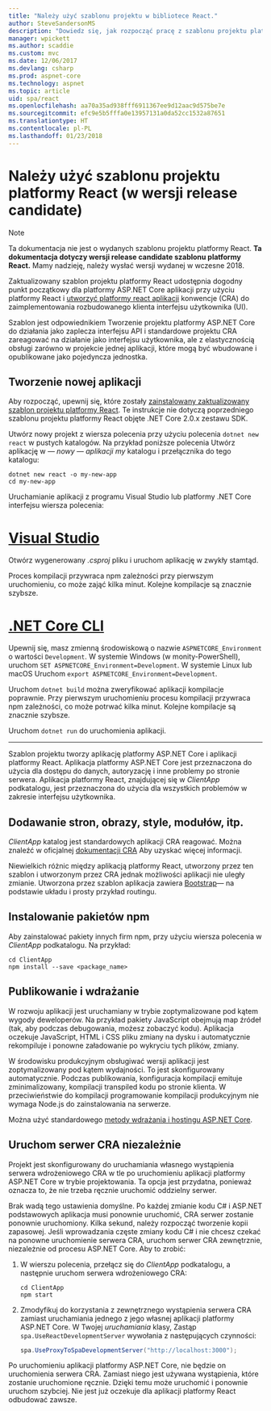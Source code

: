 ```yaml
---
title: "Należy użyć szablonu projektu w bibliotece React."
author: SteveSandersonMS
description: "Dowiedz się, jak rozpocząć pracę z szablonu projektu platformy ASP.NET Core jednostronicowej aplikacji JEDNOSTRONICOWEJ release candidate dla platformy React i utworzyć platformy react aplikacji."
manager: wpickett
ms.author: scaddie
ms.custom: mvc
ms.date: 12/06/2017
ms.devlang: csharp
ms.prod: aspnet-core
ms.technology: aspnet
ms.topic: article
uid: spa/react
ms.openlocfilehash: aa70a35ad938fff6911367ee9d12aac9d575be7e
ms.sourcegitcommit: efc9e5b5fffa0e13957131a0da52cc1532a87651
ms.translationtype: HT
ms.contentlocale: pl-PL
ms.lasthandoff: 01/23/2018
---
```

# <a name="use-the-react-project-template-release-candidate"></a>Należy użyć szablonu projektu platformy React (w wersji release candidate)

> [!NOTE]
> Ta dokumentacja nie jest o wydanych szablonu projektu platformy React. **Ta dokumentacja dotyczy wersji release candidate szablonu platformy React.** Mamy nadzieję, należy wysłać wersji wydanej w wczesne 2018.

Zaktualizowany szablon projektu platformy React udostępnia dogodny punkt początkowy dla platformy ASP.NET Core aplikacji przy użyciu platformy React i [utworzyć platformy react aplikacji](https://github.com/facebookincubator/create-react-app) konwencje (CRA) do zaimplementowania rozbudowanego klienta interfejsu użytkownika (UI).

Szablon jest odpowiednikiem Tworzenie projektu platformy ASP.NET Core do działania jako zaplecza interfejsu API i standardowe projektu CRA zareagować na działanie jako interfejsu użytkownika, ale z elastycznością obsługi zarówno w projekcie jednej aplikacji, które mogą być wbudowane i opublikowane jako pojedyncza jednostka.

## <a name="create-a-new-app"></a>Tworzenie nowej aplikacji

Aby rozpocząć, upewnij się, które zostały [zainstalowany zaktualizowany szablon projektu platformy React](xref:spa/index#installation). Te instrukcje nie dotyczą poprzedniego szablonu projektu platformy React objęte .NET Core 2.0.x zestawu SDK.

Utwórz nowy projekt z wiersza polecenia przy użyciu polecenia `dotnet new react` w pustych katalogów. Na przykład poniższe polecenia Utwórz aplikację w *— nowy — aplikacji my* katalogu i przełącznika do tego katalogu:

```console
dotnet new react -o my-new-app
cd my-new-app
```

Uruchamianie aplikacji z programu Visual Studio lub platformy .NET Core interfejsu wiersza polecenia:

# <a name="visual-studiotabvisual-studio"></a>[Visual Studio](#tab/visual-studio)

Otwórz wygenerowany *.csproj* pliku i uruchom aplikację w zwykły stamtąd.

Proces kompilacji przywraca npm zależności przy pierwszym uruchomieniu, co może zająć kilka minut. Kolejne kompilacje są znacznie szybsze.

# <a name="net-core-clitabnetcore-cli"></a>[.NET Core CLI](#tab/netcore-cli)

Upewnij się, masz zmienną środowiskową o nazwie `ASPNETCORE_Environment` o wartości `Development`. W systemie Windows (w monity-PowerShell), uruchom `SET ASPNETCORE_Environment=Development`. W systemie Linux lub macOS Uruchom `export ASPNETCORE_Environment=Development`.

Uruchom `dotnet build` można zweryfikować aplikacji kompilacje poprawnie. Przy pierwszym uruchomieniu procesu kompilacji przywraca npm zależności, co może potrwać kilka minut. Kolejne kompilacje są znacznie szybsze.

Uruchom `dotnet run` do uruchomienia aplikacji.

---

Szablon projektu tworzy aplikację platformy ASP.NET Core i aplikacji platformy React. Aplikacja platformy ASP.NET Core jest przeznaczona do użycia dla dostępu do danych, autoryzację i inne problemy po stronie serwera. Aplikacja platformy React, znajdującej się w *ClientApp* podkatalogu, jest przeznaczona do użycia dla wszystkich problemów w zakresie interfejsu użytkownika.

## <a name="add-pages-images-styles-modules-etc"></a>Dodawanie stron, obrazy, style, modułów, itp.

*ClientApp* katalog jest standardowych aplikacji CRA reagować. Można znaleźć w oficjalnej [dokumentacji CRA](https://github.com/facebookincubator/create-react-app/blob/master/packages/react-scripts/template/README.md) Aby uzyskać więcej informacji.

Niewielkich różnic między aplikacją platformy React, utworzony przez ten szablon i utworzonym przez CRA jednak możliwości aplikacji nie uległy zmianie. Utworzona przez szablon aplikacja zawiera [Bootstrap](https://getbootstrap.com/)— na podstawie układu i prosty przykład routingu.

## <a name="install-npm-packages"></a>Instalowanie pakietów npm

Aby zainstalować pakiety innych firm npm, przy użyciu wiersza polecenia w *ClientApp* podkatalogu. Na przykład:

```console
cd ClientApp
npm install --save <package_name>
```

## <a name="publish-and-deploy"></a>Publikowanie i wdrażanie

W rozwoju aplikacji jest uruchamiany w trybie zoptymalizowane pod kątem wygody deweloperów. Na przykład pakiety JavaScript obejmują map źródeł (tak, aby podczas debugowania, możesz zobaczyć kodu). Aplikacja oczekuje JavaScript, HTML i CSS pliku zmiany na dysku i automatycznie rekompiluje i ponowne załadowanie po wykryciu tych plików, zmiany.

W środowisku produkcyjnym obsługiwać wersji aplikacji jest zoptymalizowany pod kątem wydajności. To jest skonfigurowany automatycznie. Podczas publikowania, konfiguracja kompilacji emituje zminimalizowany, kompilacji transpiled kodu po stronie klienta. W przeciwieństwie do kompilacji programowanie kompilacji produkcyjnym nie wymaga Node.js do zainstalowania na serwerze.

Można użyć standardowego [metody wdrażania i hostingu ASP.NET Core](xref:host-and-deploy/index).

## <a name="run-the-cra-server-independently"></a>Uruchom serwer CRA niezależnie

Projekt jest skonfigurowany do uruchamiania własnego wystąpienia serwera wdrożeniowego CRA w tle po uruchomieniu aplikacji platformy ASP.NET Core w trybie projektowania. Ta opcja jest przydatna, ponieważ oznacza to, że nie trzeba ręcznie uruchomić oddzielny serwer.

Brak wadą tego ustawienia domyślne. Po każdej zmianie kodu C# i ASP.NET podstawowych aplikacja musi ponownie uruchomić, CRA serwer zostanie ponownie uruchomiony. Kilka sekund, należy rozpocząć tworzenie kopii zapasowej. Jeśli wprowadzania częste zmiany kodu C# i nie chcesz czekać na ponowne uruchomienie serwera CRA, uruchom serwer CRA zewnętrznie, niezależnie od procesu ASP.NET Core. Aby to zrobić:

1. W wierszu polecenia, przełącz się do *ClientApp* podkatalogu, a następnie uruchom serwera wdrożeniowego CRA:

    ```console
    cd ClientApp
    npm start
    ```

2. Zmodyfikuj do korzystania z zewnętrznego wystąpienia serwera CRA zamiast uruchamiania jednego z jego własnej aplikacji platformy ASP.NET Core. W Twojej *uruchamiania* klasy, Zastąp `spa.UseReactDevelopmentServer` wywołania z następujących czynności:

    ```csharp
    spa.UseProxyToSpaDevelopmentServer("http://localhost:3000");
    ```

Po uruchomieniu aplikacji platformy ASP.NET Core, nie będzie on uruchomienia serwera CRA. Zamiast niego jest używana wystąpienia, które zostanie uruchomione ręcznie. Dzięki temu może uruchomić i ponownie uruchom szybciej. Nie jest już oczekuje dla aplikacji platformy React odbudować zawsze.
